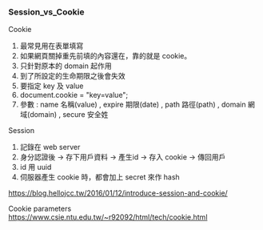 ### Session_vs_Cookie ###

Cookie 

1. 最常見用在表單填寫
2. 如果網頁關掉重先前填的內容還在，靠的就是 cookie。
3. 只針對原本的 domain 起作用
4. 到了所設定的生命期限之後會失效
5. 要指定 key 及 value
6. document.cookie = "key=value";
5. 參數 : name 名稱(value) , expire 期限(date) , path 路徑(path) , domain 網域(domain) , secure 安全姓

Session

1. 記錄在 web server
2. 身分認證後 -> 存下用戶資料 -> 產生id -> 存入 cookie -> 傳回用戶
3. id 用 uuid
4. 伺服器產生 cookie 時，都會加上 secret 來作 hash






https://blog.hellojcc.tw/2016/01/12/introduce-session-and-cookie/

Cookie parameters
https://www.csie.ntu.edu.tw/~r92092/html/tech/cookie.html